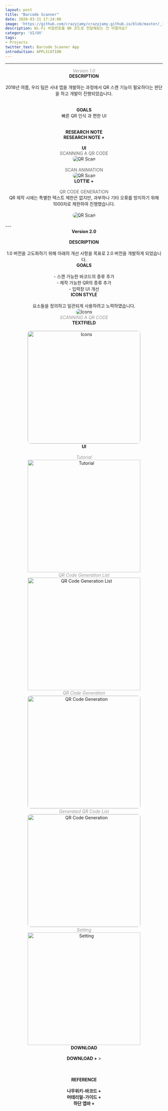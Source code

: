 ```yaml
---
layout: post
title: "Barcode Scanner"
date: 2020-03-31 17:24:00
image: 'https://github.com/crazyjamy/crazyjamy.github.io/blob/master/_images/_thumbnail/qrscanner.png?raw=true'
description: Wi-Fi 비밀번호를 QR 코드로 전달해보는 건 어떨까요?
category: 'UI/UX'
tags:
- Projects
twitter_text: Barcode Scanner App
introduction: APPLICATION
---
```


---
<div align="center">
<span style="font-style: italic; color: #969696;">Version 1.0 </span><br />
<strong> DESCRIPTION </strong> <br /><br />
2018년 여름, 우리 팀은 사내 앱을 개발하는 과정에서 QR 스캔 기능이 필요하다는 판단을 하고 개발이 진행되었습니다. <br /><br /><br />
<strong> GOALS </strong> <br />
빠른 QR 인식 과 편한 UI<br /><br /><br />
<strong> RESEARCH NOTE</strong><br />
<a href="https://crazyjamy.github.io/babosarang-mobile/](https://docs.google.com/spreadsheets/d/12QsEy9Q259WckKjOmFr9uuO6wFndcBunB7rJhQDl1ak/edit?usp=sharing" style="font-weight: bold; text-decoration: none;">RESEARCH NOTE +</a> 
<br /><br />
<strong> UI </strong> <br />
<span style="color: #646464;">SCANNING A QR CODE</span><br />
<img src="https://github.com/crazyjamy/crazyjamy.github.io/blob/master/_images/_post/qrscanner/Prototype_QR_Scanner_scanning_360-628.gif?raw=true" alt="QR Scan" style="border: 1px solid #e1e1e1; border-radius: 10px;">
<br /><br />
<span style="color: #646464;">SCAN ANIMATION</span><br />
<img src="https://user-images.githubusercontent.com/29529125/77987124-ec2be180-7353-11ea-97c4-a6fbae1284a5.gif" alt="QR Scan" style="border: 1px solid #e1e1e1; border-radius: 10px;"><br />
<a href="[https://crazyjamy.github.io/babosarang-mobile/](https://docs.google.com/spreadsheets/d/12QsEy9Q259WckKjOmFr9uuO6wFndcBunB7rJhQDl1ak/edit?usp=sharing)" style="font-weight: bold; text-decoration: none;">LOTTIE +</a>
<br /><br />
<span style="color: #646464;">QR CODE GENERATION</span><br />
QR 제작 시에는 특별한 텍스트 제한은 없지만, 과부하나 기타 오류를 방지하기 위해 1000자로 제한하여 진행했습니다.
<br /><br />
<img src="https://github.com/crazyjamy/crazyjamy.github.io/blob/master/_images/_post/qrscanner/Prototype_QR_Scanner_create_360-628.gif?raw=true" alt="QR Scan" style="border: 1px solid #e1e1e1; border-radius: 10px;">
<br /><br />
</div>
---
<div align="center">
<strong> Version 2.0</strong> <br /><br />
<strong> DESCRIPTION </strong> <br /><br />
1.0 버전을 고도화하기 위해 아래의 개선 사항을 목표로 2.0 버전을 개발하게 되었습니다.<br />
<strong> GOALS </strong> <br /><br />
- 스캔 가능한 바코드의 종류 추가<br />
- 제작 가능한 QR의 종류 추가<br />
- 입력창 UI 개선<br />
<strong> ICON STYLE </strong> <br /><br />
요소들을 정의하고 일관되게 사용하려고 노력하였습니다.  <br />
<img src="https://github.com/crazyjamy/crazyjamy.github.io/blob/master/_images/_post/qrscanner/icon-qr.png?raw=true" alt="Icons" style="border: 1px solid #e1e1e1; border-radius: 10px;"> <br />
<span style="font-style: italic; color: #969696;">SCANNING A QR CODE</span><br />
<strong> TEXTFIELD </strong> <br /><br />
<img src="https://github.com/crazyjamy/crazyjamy.github.io/blob/master/_images/_post/qrscanner/img_textfield_states.png?raw=true" alt="Icons"  width="360" style="border: 1px solid #e1e1e1; border-radius: 10px;"><br />
<strong> UI </strong> <br /><br />
<span style="font-style: italic; color: #969696;">Tutorial</span><br />
<img src="https://github.com/crazyjamy/crazyjamy.github.io/blob/master/_images/_post/qrscanner/img_tutorial.png?raw=true" alt="Tutorial" width="360"><br />
<span style="font-style: italic; color: #969696;">QR Code Generation List</span><br />
<img src="https://github.com/crazyjamy/crazyjamy.github.io/blob/master/_images/_post/qrscanner/img_createlist.png?raw=true" alt="QR Code Generation List" width="360"><br />
<span style="font-style: italic; color: #969696;">QR Code Generation</span><br />
<img src="https://github.com/crazyjamy/crazyjamy.github.io/blob/master/_images/_post/qrscanner/Prototype_QR_Scanner_generate_qr_code_vs2.gif?raw=true" alt="QR Code Generation" width="360" style="border: 1px solid #e1e1e1; border-radius: 10px;"><br />
<span style="font-style: italic; color: #969696;">Generated QR Code List</span><br />
<img src="https://github.com/crazyjamy/crazyjamy.github.io/blob/master/_images/_post/qrscanner/img_generated_list.png?raw=true" alt="QR Code Generation" width="360" style="border: 1px solid #e1e1e1; border-radius: 10px;"><br />
<span style="font-style: italic; color: #969696;">Setting</span><br />
<img src="https://github.com/crazyjamy/crazyjamy.github.io/blob/master/_images/_post/qrscanner/img_setting.png?raw=true" alt="Setting" width="360"><br />
<strong> DOWNLOAD </strong> <br /><br />
<a href="https://play.google.com/store/apps/details?id=io.jmobile.jmscanner" style="font-weight: bold; text-decoration: none;"> DOWNLOAD +</a> ><br /><br /><br /><br />
<strong> REFERENCE </strong> <br /><br />
<a href="https://namu.wiki/w/%EB%B0%94%EC%BD%94%EB%93%9C" style="font-weight: bold; text-decoration: none;">나무위키-바코드 +</a> <br />
<a href="https://material.io/components/app-bars-bottom/" style="font-weight: bold; text-decoration: none;">머테리얼-가이드 +</a> <br />
<a href="https://material.io/components/app-bars-bottom/#anatomy" style="font-weight: bold; text-decoration: none;">하단 앱바 +</a> 
</div>
